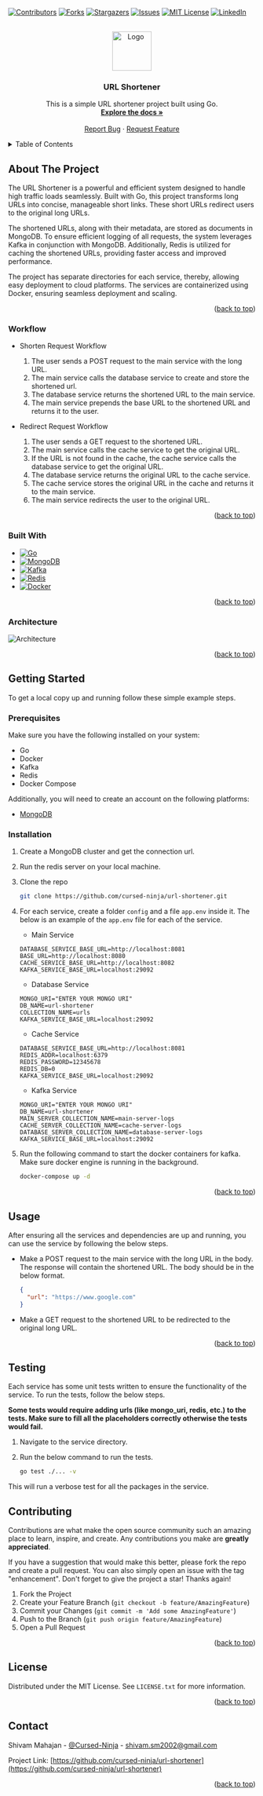 <!-- Improved compatibility of back to top link: See: https://github.com/othneildrew/Best-README-Template/pull/73 -->

<a name="readme-top"></a>

<!--
*** Thanks for checking out the Best-README-Template. If you have a suggestion
*** that would make this better, please fork the repo and create a pull request
*** or simply open an issue with the tag "enhancement".
*** Don't forget to give the project a star!
*** Thanks again! Now go create something AMAZING! :D
-->

<!-- PROJECT SHIELDS -->
<!--
*** I'm using markdown "reference style" links for readability.
*** Reference links are enclosed in brackets [ ] instead of parentheses ( ).
*** See the bottom of this document for the declaration of the reference variables
*** for contributors-url, forks-url, etc. This is an optional, concise syntax you may use.
*** https://www.markdownguide.org/basic-syntax/#reference-style-links
-->

[![Contributors][contributors-shield]][contributors-url]
[![Forks][forks-shield]][forks-url]
[![Stargazers][stars-shield]][stars-url]
[![Issues][issues-shield]][issues-url]
[![MIT License][license-shield]][license-url]
[![LinkedIn][linkedin-shield]][linkedin-url]

<!-- PROJECT LOGO -->
<br />
<div align="center">
  <a href="https://github.com/cursed-ninja/url-shortener">
    <img src="images/logo.png" alt="Logo" width="80" height="80">
  </a>

<h3 align="center">URL Shortener</h3>

  <p align="center">
    This is a simple URL shortener project built using Go.
    <br />
    <a href="https://github.com/cursed-ninja/url-shortener"><strong>Explore the docs »</strong></a>
    <br />
    <br />
    <a href="https://github.com/cursed-ninja/url-shortener/issues/new?labels=bug&template=bug-report---.md">Report Bug</a>
    ·
    <a href="https://github.com/cursed-ninja/url-shortener/issues/new?labels=enhancement&template=feature-request---.md">Request Feature</a>
  </p>
</div>

<!-- TABLE OF CONTENTS -->
<details>
  <summary>Table of Contents</summary>
  <ol>
    <li>
      <a href="#about-the-project">About The Project</a>
      <ul>
        <li><a href="#workflow">Workflow</a></li>
        <li><a href="#built-with">Built With</a></li>
        <li><a href="#architecture">Architecture</a></li>
      </ul>
    </li>
    <li>
      <a href="#getting-started">Getting Started</a>
      <ul>
        <li><a href="#prerequisites">Prerequisites</a></li>
        <li><a href="#installation">Installation</a></li>
      </ul>
    </li>
    <li><a href="#usage">Usage</a></li>
    <li><a href="#testing">Testing</a></li>
    <li><a href="#contributing">Contributing</a></li>
    <li><a href="#license">License</a></li>
    <li><a href="#contact">Contact</a></li>
  </ol>
</details>

<!-- ABOUT THE PROJECT -->

## About The Project

The URL Shortener is a powerful and efficient system designed to handle high traffic loads seamlessly. Built with Go, this project transforms long URLs into concise, manageable short links. These short URLs redirect users to the original long URLs.

The shortened URLs, along with their metadata, are stored as documents in MongoDB. To ensure efficient logging of all requests, the system leverages Kafka in conjunction with MongoDB. Additionally, Redis is utilized for caching the shortened URLs, providing faster access and improved performance.

The project has separate directories for each service, thereby, allowing easy deployment to cloud platforms. The services are containerized using Docker, ensuring seamless deployment and scaling.

<p align="right">(<a href="#readme-top">back to top</a>)</p>

### Workflow

- Shorten Request Workflow

  1. The user sends a POST request to the main service with the long URL.
  2. The main service calls the database service to create and store the shortened url.
  3. The database service returns the shortened URL to the main service.
  4. The main service prepends the base URL to the shortened URL and returns it to the user.

- Redirect Request Workflow
  1. The user sends a GET request to the shortened URL.
  2. The main service calls the cache service to get the original URL.
  3. If the URL is not found in the cache, the cache service calls the database service to get the original URL.
  4. The database service returns the original URL to the cache service.
  5. The cache service stores the original URL in the cache and returns it to the main service.
  6. The main service redirects the user to the original URL.

<p align="right">(<a href="#readme-top">back to top</a>)</p>

### Built With

- [![Go][GoLang]][GoLang-url]
- [![MongoDB][MongoDB]][MongoDB-url]
- [![Kafka][Kafka]][Kafka-url]
- [![Redis][Redis]][Redis-url]
- [![Docker][Docker]][Docker-url]

<p align="right">(<a href="#readme-top">back to top</a>)</p>

### Architecture

![Architecture][architecture-image]

<p align="right">(<a href="#readme-top">back to top</a>)</p>

<!-- GETTING STARTED -->

## Getting Started

To get a local copy up and running follow these simple example steps.

### Prerequisites

Make sure you have the following installed on your system:

- Go
- Docker
- Kafka
- Redis
- Docker Compose

Additionally, you will need to create an account on the following platforms:

- [MongoDB](https://www.mongodb.com/)

### Installation

1. Create a MongoDB cluster and get the connection url.
2. Run the redis server on your local machine.
3. Clone the repo
   ```sh
   git clone https://github.com/cursed-ninja/url-shortener.git
   ```
4. For each service, create a folder `config` and a file `app.env` inside it. The below is an example of the `app.env` file for each of the service.

   - Main Service

   ```env
   DATABASE_SERVICE_BASE_URL=http://localhost:8081
   BASE_URL=http://localhost:8080
   CACHE_SERVICE_BASE_URL=http://localhost:8082
   KAFKA_SERVICE_BASE_URL=localhost:29092
   ```

   - Database Service

   ```env
   MONGO_URI="ENTER YOUR MONGO URI"
   DB_NAME=url-shortener
   COLLECTION_NAME=urls
   KAFKA_SERVICE_BASE_URL=localhost:29092
   ```

   - Cache Service

   ```env
   DATABASE_SERVICE_BASE_URL=http://localhost:8081
   REDIS_ADDR=localhost:6379
   REDIS_PASSWORD=12345678
   REDIS_DB=0
   KAFKA_SERVICE_BASE_URL=localhost:29092
   ```

   - Kafka Service

   ```env
   MONGO_URI="ENTER YOUR MONGO URI"
   DB_NAME=url-shortener
   MAIN_SERVER_COLLECTION_NAME=main-server-logs
   CACHE_SERVER_COLLECTION_NAME=cache-server-logs
   DATABASE_SERVER_COLLECTION_NAME=database-server-logs
   KAFKA_SERVICE_BASE_URL=localhost:29092
   ```

5. Run the following command to start the docker containers for kafka. Make sure docker engine is running in the background.

   ```sh
   docker-compose up -d
   ```

<p align="right">(<a href="#readme-top">back to top</a>)</p>

<!-- USAGE EXAMPLES -->

## Usage

After ensuring all the services and dependencies are up and running, you can use the service by following the below steps.

- Make a POST request to the main service with the long URL in the body. The response will contain the shortened URL. The body should be in the below format.

  ```json
  {
    "url": "https://www.google.com"
  }
  ```

- Make a GET request to the shortened URL to be redirected to the original long URL.

<p align="right">(<a href="#readme-top">back to top</a>)</p>

<!-- TESTING -->

## Testing

Each service has some unit tests written to ensure the functionality of the service. To run the tests, follow the below steps.

<strong>Some tests would require adding urls (like mongo_uri, redis, etc.) to the tests. Make sure to fill all the placeholders correctly otherwise the tests would fail.</strong>

1. Navigate to the service directory.
2. Run the below command to run the tests.

   ```sh
   go test ./... -v
   ```

This will run a verbose test for all the packages in the service.

<!-- CONTRIBUTING -->

## Contributing

Contributions are what make the open source community such an amazing place to learn, inspire, and create. Any contributions you make are **greatly appreciated**.

If you have a suggestion that would make this better, please fork the repo and create a pull request. You can also simply open an issue with the tag "enhancement".
Don't forget to give the project a star! Thanks again!

1. Fork the Project
2. Create your Feature Branch (`git checkout -b feature/AmazingFeature`)
3. Commit your Changes (`git commit -m 'Add some AmazingFeature'`)
4. Push to the Branch (`git push origin feature/AmazingFeature`)
5. Open a Pull Request

<p align="right">(<a href="#readme-top">back to top</a>)</p>

<!-- LICENSE -->

## License

Distributed under the MIT License. See `LICENSE.txt` for more information.

<p align="right">(<a href="#readme-top">back to top</a>)</p>

<!-- CONTACT -->

## Contact

Shivam Mahajan - [@Cursed-Ninja](https://linkedin.com/in/cursed-ninja) - shivam.sm2002@gmail.com

Project Link: [https://github.com/cursed-ninja/url-shortener](https://github.com/cursed-ninja/url-shortener)

<p align="right">(<a href="#readme-top">back to top</a>)</p>

<!-- MARKDOWN LINKS & IMAGES -->
<!-- https://www.markdownguide.org/basic-syntax/#reference-style-links -->

[contributors-shield]: https://img.shields.io/github/contributors/cursed-ninja/url-shortener.svg?style=for-the-badge
[contributors-url]: https://github.com/cursed-ninja/url-shortener/graphs/contributors
[forks-shield]: https://img.shields.io/github/forks/cursed-ninja/url-shortener.svg?style=for-the-badge
[forks-url]: https://github.com/cursed-ninja/url-shortener/network/members
[stars-shield]: https://img.shields.io/github/stars/cursed-ninja/url-shortener.svg?style=for-the-badge
[stars-url]: https://github.com/cursed-ninja/url-shortener/stargazers
[issues-shield]: https://img.shields.io/github/issues/cursed-ninja/url-shortener.svg?style=for-the-badge
[issues-url]: https://github.com/cursed-ninja/url-shortener/issues
[license-shield]: https://img.shields.io/github/license/cursed-ninja/url-shortener.svg?style=for-the-badge
[license-url]: https://github.com/Cursed-Ninja/url-Shortener/blob/main/LICENSE
[linkedin-shield]: https://img.shields.io/badge/-LinkedIn-black.svg?style=for-the-badge&logo=linkedin&colorB=555
[linkedin-url]: https://linkedin.com/in/cursed-ninja
[GoLang]: https://img.shields.io/badge/Go-00ADD8?style=for-the-badge&logo=go&logoColor=white
[GoLang-url]: https://golang.org/
[MongoDB]: https://img.shields.io/badge/MongoDB-4EA94B?style=for-the-badge&logo=mongodb&logoColor=white
[MongoDB-url]: https://www.mongodb.com/
[Kafka]: https://img.shields.io/badge/Apache%20Kafka-231F20?style=for-the-badge&logo=apachekafka&logoColor=white
[Kafka-url]: https://kafka.apache.org/
[Redis]: https://img.shields.io/badge/Redis-DC382D?style=for-the-badge&logo=redis&logoColor=white
[Redis-url]: https://redis.io/
[Docker]: https://img.shields.io/badge/Docker-2496ED?style=for-the-badge&logo=docker&logoColor=white
[Docker-url]: https://www.docker.com/
[architecture-image]: images/architecture.png
